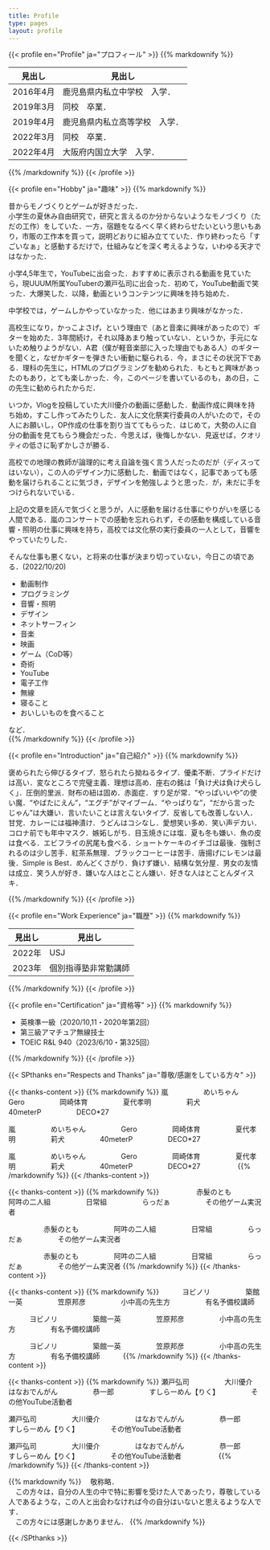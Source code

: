```yaml
---
title: Profile
type: pages
layout: profile
---
```

{{< profile en="Profile" ja="プロフィール" >}}
{{% markdownify %}}

| 見出し | 見出し |
| --- | --- |
| 2016年4月 | 鹿児島県内私立中学校　入学． |
| 2019年3月 | 同校　卒業． |
| 2019年4月 | 鹿児島県内私立高等学校　入学． |
| 2022年3月 | 同校　卒業． |
| 2022年4月 | 大阪府内国立大学　入学． |

{{% /markdownify %}}
{{< /profile >}}

{{< profile en="Hobby" ja="趣味" >}}
{{% markdownify %}}

昔からモノづくりとゲームが好きだった．  
小学生の夏休み自由研究で，研究と言えるのか分からないようなモノづくり（ただの工作）をしていた．一方，宿題をなるべく早く終わらせたいという思いもあり，市販の工作本を買って，説明どおりに組み立てていた．作り終わったら「すごいなぁ」と感動するだけで，仕組みなどを深く考えるような，いわゆる天才ではなかった．

小学4,5年生で，YouTubeに出会った．おすすめに表示される動画を見ていたら，現UUUM所属YouTuberの瀬戸弘司に出会った．初めて，YouTube動画で笑った．大爆笑した．以降，動画というコンテンツに興味を持ち始めた．

中学校では，ゲームしかやっていなかった．他にはあまり興味がなかった．

高校生になり，かっこよさげ，という理由で（あと音楽に興味があったので）ギターを始めた．3年間続け，それ以降あまり触っていない．というか，手元にないため触りようがない．A君（僕が軽音楽部に入った理由でもある人）のギターを聞くと，なぜかギターを弾きたい衝動に駆られる．今，まさにその状況下である．理科の先生に，HTMLのプログラミングを勧められた．もともと興味があったのもあり，とても楽しかった．今，このページを書いているのも，あの日，この先生に勧められたからだ．

いつか，Vlogを投稿していた大川優介の動画に感動した．動画作成に興味を持ち始め，すこし作ってみたりした．友人に文化祭実行委員の人がいたので，その人にお願いし，OP作成の仕事を割り当ててもらった．はじめて，大勢の人に自分の動画を見てもらう機会だった．今思えば，後悔しかない．見返せば，クオリティの低さに恥ずかしさが勝る．

高校での地理の教師が論理的に考え自論を強く言う人だったのだが（ディスってはいない），この人のデザイン力に感動した．動画ではなく，記事であっても感動を届けられることに気づき，デザインを勉強しようと思った．が，未だに手をつけられないでいる．

上記の文章を読んで気づくと思うが，人に感動を届ける仕事にやりがいを感じる人間である．嵐のコンサートでの感動を忘れられず，その感動を構成している音響・照明の仕事に興味を持ち，高校では文化祭の実行委員の一人として，音響をやっていたりした．

そんな仕事も悪くない，と将来の仕事が決まり切っていない，今日この頃である．(2022/10/20)

* 動画制作
* プログラミング
* 音響・照明
* デザイン
* ネットサーフィン
* 音楽
* 映画
* ゲーム（CoD等）
* 奇術
* YouTube
* 電子工作
* 無線
* 寝ること
* おいしいものを食べること

など．  
{{% /markdownify %}}
{{< /profile >}}

{{< profile en="Introduction" ja="自己紹介" >}}
{{% markdownify %}}

褒められたら伸びるタイプ．怒られたら拗ねるタイプ．優柔不断．プライドだけは高い．変なところで完璧主義．理想は高め．座右の銘は「負け犬は負け犬らしく」．圧倒的里派．財布の紐は固め．赤面症．すり足が常．“やっぱいいや”の使い魔．“やばたにえん”，“エグチ”がマイブーム．“やっぱりな”，“だから言ったじゃん”は大嫌い．言いたいことは言えないタイプ．反省しても改善しない人．甘党．カレーには福神漬け．うどんはコシなし．愛想笑い多め．笑い声デカい．コロナ前でも年中マスク．嫉妬しがち．目玉焼きには塩．夏も冬も嫌い．魚の皮は食べる．エビフライの尻尾も食べる．ショートケーキのイチゴは最後．強制されるのは少し苦手．紅茶系無理．ブラックコーヒーは苦手．唐揚げにレモンは最後．Simple is Best．めんどくさがり．負けず嫌い．結構な気分屋．男女の友情は成立．笑う人が好き．嫌いな人はとことん嫌い．好きな人はとことんダイスキ．

{{% /markdownify %}}
{{< /profile >}}

{{< profile en="Work Experience" ja="職歴" >}}
{{% markdownify %}}

| 見出し | 見出し |
| --- | --- |
| 2022年 | USJ |
| 2023年 | 個別指導塾非常勤講師 |

{{% /markdownify %}}
{{< /profile >}}

{{< profile en="Certification" ja="資格等" >}}
{{% markdownify %}}

* 英検準一級（2020/10,11・2020年第2回）
* 第三級アマチュア無線技士
* TOEIC R&L 940（2023/6/10・第325回）

{{% /markdownify %}}
{{< /profile >}}

{{< SPthanks en="Respects and Thanks" ja="尊敬/感謝をしている方々" >}}

{{< thanks-content >}}
{{% markdownify %}}
嵐　　　　　めいちゃん　　　　　Gero　　　　　岡崎体育　　　　　夏代孝明　　　　　莉犬　　　　　40meterP　　　　　DECO*27　　　　　

嵐　　　　　めいちゃん　　　　　Gero　　　　　岡崎体育　　　　　夏代孝明　　　　　莉犬　　　　　40meterP　　　　　DECO*27　　　　　

嵐　　　　　めいちゃん　　　　　Gero　　　　　岡崎体育　　　　　夏代孝明　　　　　莉犬　　　　　40meterP　　　　　DECO*27　　　　　
{{% /markdownify %}}
{{< /thanks-content >}}

{{< thanks-content >}}
{{% markdownify %}}
　　　　　赤髮のとも　　　　　阿吽の二人組　　　　　日常組　　　　　らっだぁ　　　　　その他ゲーム実況者

　　　　　赤髮のとも　　　　　阿吽の二人組　　　　　日常組　　　　　らっだぁ　　　　　その他ゲーム実況者

　　　　　赤髮のとも　　　　　阿吽の二人組　　　　　日常組　　　　　らっだぁ　　　　　その他ゲーム実況者
{{% /markdownify %}}
{{< /thanks-content >}}

{{< thanks-content >}}
{{% markdownify %}}
　　　ヨビノリ　　　　　築館一英　　　　　笠原邦彦　　　　　小中高の先生方　　　　　有名予備校講師　　　

　　　ヨビノリ　　　　　築館一英　　　　　笠原邦彦　　　　　小中高の先生方　　　　　有名予備校講師　　　

　　　ヨビノリ　　　　　築館一英　　　　　笠原邦彦　　　　　小中高の先生方　　　　　有名予備校講師　　　
{{% /markdownify %}}
{{< /thanks-content >}}

{{< thanks-content >}}
{{% markdownify %}}
瀬戸弘司　　　　　大川優介　　　　　はなおでんがん　　　　　恭一郎　　　　　すしらーめん【りく】　　　　　その他YouTube活動者　　　　　

瀬戸弘司　　　　　大川優介　　　　　はなおでんがん　　　　　恭一郎　　　　　すしらーめん【りく】　　　　　その他YouTube活動者　　　　　

瀬戸弘司　　　　　大川優介　　　　　はなおでんがん　　　　　恭一郎　　　　　すしらーめん【りく】　　　　　その他YouTube活動者　　　　　
{{% /markdownify %}}
{{< /thanks-content >}}

{{% markdownify %}}
　敬称略．  
　この方々は，自分の人生の中で特に影響を受けた人であったり，尊敬している人であるような，この人と出会わなければ今の自分はいないと思えるような人です．  
　この方々には感謝しかありません．
{{% /markdownify %}}

{{< /SPthanks >}}
